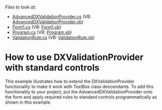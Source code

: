<!-- default file list -->
*Files to look at*:

* [AdvancedDXValidationProvider.cs](./CS/CustomValidationProvider/AdvancedDXValidationProvider.cs) (VB: [AdvancedDXValidationProvider.vb](./VB/CustomValidationProvider/AdvancedDXValidationProvider.vb))
* [Form1.cs](./CS/CustomValidationProvider/Form1.cs) (VB: [Form1.vb](./VB/CustomValidationProvider/Form1.vb))
* [Program.cs](./CS/CustomValidationProvider/Program.cs) (VB: [Program.vb](./VB/CustomValidationProvider/Program.vb))
* [ValidationRule.cs](./CS/CustomValidationProvider/ValidationRule.cs) (VB: [ValidationRule.vb](./VB/CustomValidationProvider/ValidationRule.vb))
<!-- default file list end -->
# How to use DXValidationProvider with standard controls


<p>This example illustrates how to extend the DXValidationProvider functionality to make it work with TextBox class descendants. To add this functionality to your project, put the AdvancedDXValidationProvider onto the form and apply required rules to standard controls programmatically as shown in this example.</p>

<br/>


